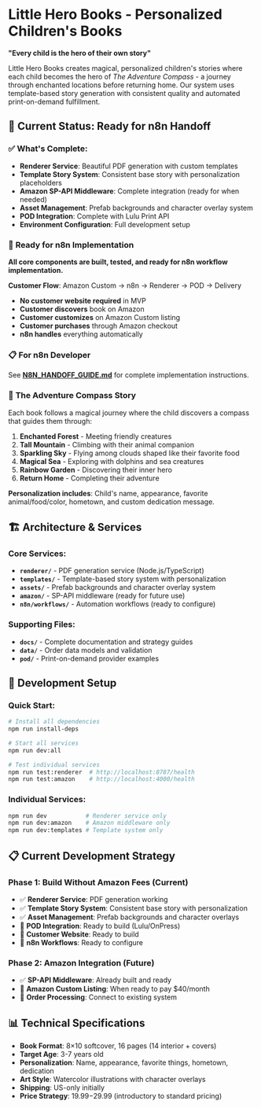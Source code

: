 
# Little Hero Books - Personalized Children's Books

**"Every child is the hero of their own story"**

Little Hero Books creates magical, personalized children's stories where each child becomes the hero of *The Adventure Compass* - a journey through enchanted locations before returning home. Our system uses template-based story generation with consistent quality and automated print-on-demand fulfillment.

## 🎯 **Current Status: Ready for n8n Handoff**

### ✅ **What's Complete:**
- **Renderer Service**: Beautiful PDF generation with custom templates
- **Template Story System**: Consistent base story with personalization placeholders
- **Amazon SP-API Middleware**: Complete integration (ready for when needed)
- **Asset Management**: Prefab backgrounds and character overlay system
- **POD Integration**: Complete with Lulu Print API
- **Environment Configuration**: Full development setup

### 🔧 **Ready for n8n Implementation**
**All core components are built, tested, and ready for n8n workflow implementation.**

**Customer Flow**: Amazon Custom → n8n → Renderer → POD → Delivery
- **No customer website required** in MVP
- **Customer discovers** book on Amazon
- **Customer customizes** on Amazon Custom listing
- **Customer purchases** through Amazon checkout
- **n8n handles** everything automatically

### 📋 **For n8n Developer**
See **[N8N_HANDOFF_GUIDE.md](docs/N8N_HANDOFF_GUIDE.md)** for complete implementation instructions.

### 🎨 **The Adventure Compass Story**

Each book follows a magical journey where the child discovers a compass that guides them through:
1. **Enchanted Forest** - Meeting friendly creatures
2. **Tall Mountain** - Climbing with their animal companion  
3. **Sparkling Sky** - Flying among clouds shaped like their favorite food
4. **Magical Sea** - Exploring with dolphins and sea creatures
5. **Rainbow Garden** - Discovering their inner hero
6. **Return Home** - Completing their adventure

**Personalization includes**: Child's name, appearance, favorite animal/food/color, hometown, and custom dedication message.

## 🏗️ **Architecture & Services**

### **Core Services:**
- **`renderer/`** - PDF generation service (Node.js/TypeScript)
- **`templates/`** - Template-based story system with personalization
- **`assets/`** - Prefab backgrounds and character overlay system
- **`amazon/`** - SP-API middleware (ready for future use)
- **`n8n/workflows/`** - Automation workflows (ready to configure)

### **Supporting Files:**
- **`docs/`** - Complete documentation and strategy guides
- **`data/`** - Order data models and validation
- **`pod/`** - Print-on-demand provider examples

## 🚀 **Development Setup**

### **Quick Start:**
```bash
# Install all dependencies
npm run install-deps

# Start all services
npm run dev:all

# Test individual services
npm run test:renderer  # http://localhost:8787/health
npm run test:amazon    # http://localhost:4000/health
```

### **Individual Services:**
```bash
npm run dev           # Renderer service only
npm run dev:amazon    # Amazon middleware only  
npm run dev:templates # Template system only
```

## 📋 **Current Development Strategy**

### **Phase 1: Build Without Amazon Fees (Current)**
- ✅ **Renderer Service**: PDF generation working
- ✅ **Template Story System**: Consistent base story with personalization
- ✅ **Asset Management**: Prefab backgrounds and character overlays
- 🔧 **POD Integration**: Ready to build (Lulu/OnPress)
- 🔧 **Customer Website**: Ready to build
- 🔧 **n8n Workflows**: Ready to configure

### **Phase 2: Amazon Integration (Future)**
- ✅ **SP-API Middleware**: Already built and ready
- 🔧 **Amazon Custom Listing**: When ready to pay $40/month
- 🔧 **Order Processing**: Connect to existing system

## 📊 **Technical Specifications**

- **Book Format**: 8×10 softcover, 16 pages (14 interior + covers)
- **Target Age**: 3-7 years old
- **Personalization**: Name, appearance, favorite things, hometown, dedication
- **Art Style**: Watercolor illustrations with character overlays
- **Shipping**: US-only initially
- **Price Strategy**: $19.99-$29.99 (introductory to standard pricing)
